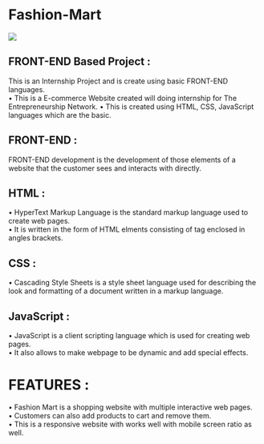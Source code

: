 # Fashion-Mart

<a href="https://sumitrohilla.github.io/Fashion-Mart/"><img src="https://img.shields.io/badge/-Website%20Link-4285F4?style=for-the-badge&logo=Google-Chrome&logoColor=white"/></a>

## FRONT-END Based Project :
 
This is an Internship Project and is create using basic FRONT-END languages.\
• This is a E-commerce Website created will doing internship for The Entrepreneurship Network.
• This is created using HTML, CSS, JavaScript languages which are the basic.

## FRONT-END :
FRONT-END development is the development of those elements of a website that the customer sees and interacts with directly.

## HTML :
• HyperText Markup Language is the standard markup language used to create web pages.\
• It is written in the form of HTML elments consisting of tag enclosed in angles brackets.

## CSS :
• Cascading Style Sheets is a style sheet language used for describing the look and formatting of a document written in a markup language.

## JavaScript :
• JavaScript is a client scripting language which is used for creating web pages.\
• It also allows to make webpage to be dynamic and add special effects.

# FEATURES :
• Fashion Mart is a shopping website with multiple interactive web pages. \
• Customers can also add products to cart and remove them.\
• This is a responsive website with works well with mobile screen ratio as well.

